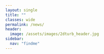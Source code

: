 ```yaml
---
layout: single
title: ""
classes: wide
permalink: /news/
header:
  image: /assets/images/2dturb_header.jpg
sidebar:
  nav: "findme"
---
```

